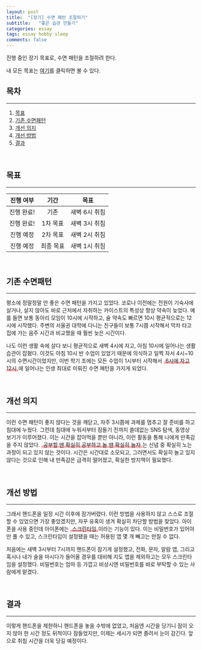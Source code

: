 ```yaml
---
layout: post  
title:  "[장기] 수면 패턴 조절하기"  
subtitle:   "좋은 습관 만들기"  
categories: essay  
tags: essay hobby sleep  
comments: false
---
```


진행 중인 장기 목표로, 수면 패턴을 조절하려 한다.  

내 모든 목표는 [여기](/essay/2020/10/01/make-me-higher/)를 클릭하면 볼 수 있다.  

## 목차

---

1. [목표](#목표)  
2. [기존 수면패턴](#기존-수면패턴)  
3. [개선 의지](#개선-의지)  
4. [개선 방법](#개선-방법)  
5. [결과](#결과)  

<br>

## 목표

---

|진행 여부|기간|목표|
|:------:|:---:|:---:|
|진행 완료!|기존|새벽 6시 취침|
|진행 완료!|1차 목표|새벽 3시 취침|
|진행 예정|2차 목표|새벽 2시 취침|
|진행 예정|최종 목표|새벽 1시 취침|

<br>

## 기존 수면패턴  

---

평소에 정말정말 안 좋은 수면 패턴을 가지고 있었다. 코로나 이전에는 전원이 기숙사에 살거나, 살지 않아도 바로 근처에서 자취하는 카이스트의 특성상 항상 약속이 늦었다. 예를 들면 보통 동아리 모임이 10시에 시작하고, 술 약속도 빠르면 10시 평균적으로는 12시에 시작했다. 주변의 서울권 대학에 다니는 친구들이 보통 7시쯤 시작해서 막차 타고 집에 가는 음주 시간과 비교했을 때 훨씬 늦은 시간이다.  

나도 이런 생활 속에 살다 보니 평균적으로 새벽 4시에 자고, 아침 10시에 일어나는 생활습관이 잡혔다. 이것도 아침 10시 반 수업이 있었기 때문에 의식하고 일찍 자서 4시~10시의 수면시간이었지만, 이번 학기 초에는 모든 수업이 1시부터 시작해서 <span style="padding: 0 5px; background: linear-gradient(transparent 65%, #ffb2b7 66%, #ffb2b7 100%);">6시에 자고 12시</span>에 일어나는 인생 최대로 미뤄진 수면 패턴을 가지게 되었다.  

<br>

## 개선 의지  

---

이런 수면 패턴이 좋지 않다는 것을 깨닫고, 자주 3시쯤에 과제를 멈추고 잘 준비를 하고 침대에 누웠다. 그런데 침대에 누워서부터 잠들기 전까지 쓸데없는 SNS 탐색, 동영상 보기가 이루어졌다. 이는 시간을 잡아먹을 뿐만 아니라, 이런 활동을 통해 나에게 만족감을 주지 않았다. <span style="padding: 0 5px; background: linear-gradient(transparent 65%, #ffb2b7 66%, #ffb2b7 100%);">공부할 땐 확실히 공부하고 놀 땐 확실히 놀자</span>는 신념 중 확실히 노는 과정이 되고 있지 않는 것이다. 시간은 시간대로 소모되고, 그러면서도 확실히 놀고 있지 않다는 것으로 인해 내 만족감은 급격히 떨어졌고, 확실한 방지책이 필요했다.  

<br>

## 개선 방법  

---

그래서 핸드폰을 일정 시간 이후에 잠가버렸다. 이런 방법을 사용하지 않고 스스로 조절할 수 있었으면 가장 좋았겠지만, 자꾸 유혹이 생겨 확실히 차단할 방법을 찾았다. 아이폰을 사용 중인데 아이폰에는 <span style="padding: 0 5px; background: linear-gradient(transparent 65%, #ffb2b7 66%, #ffb2b7 100%);">스크린타임</span>이라는 기능이 있다. 이는 비밀번호가 있어야만 풀 수 있고, 스크린타임이 설정됐을 때는 허용된 앱 몇 개 빼고는 만질 수 없다.  

처음에는 새벽 3시부터 7시까지 핸드폰이 잠기게 설정했고, 전화, 문자, 알람 앱, 그리고 혹시나 내가 술을 마시다가 들어올 경우를 대비해 지도 앱을 제외하고는 모두 스크린타임을 설정했다. 비밀번호는 엄마 등 가깝고 비상시엔 비밀번호를 바로 부탁할 수 있는 사람에게 맡겼다.

<br>

## 결과  

---

이렇게 핸드폰을 제한하니 핸드폰을 놓을 수밖에 없었고, 처음엔 시간을 당기니 잠이 오지 않아 한 시간 정도 뒤척이다 잠들었지만, 이제는 세시가 되면 졸려서 눈이 감긴다. 앞으로 취침 시간을 더욱 당길 예정이다.